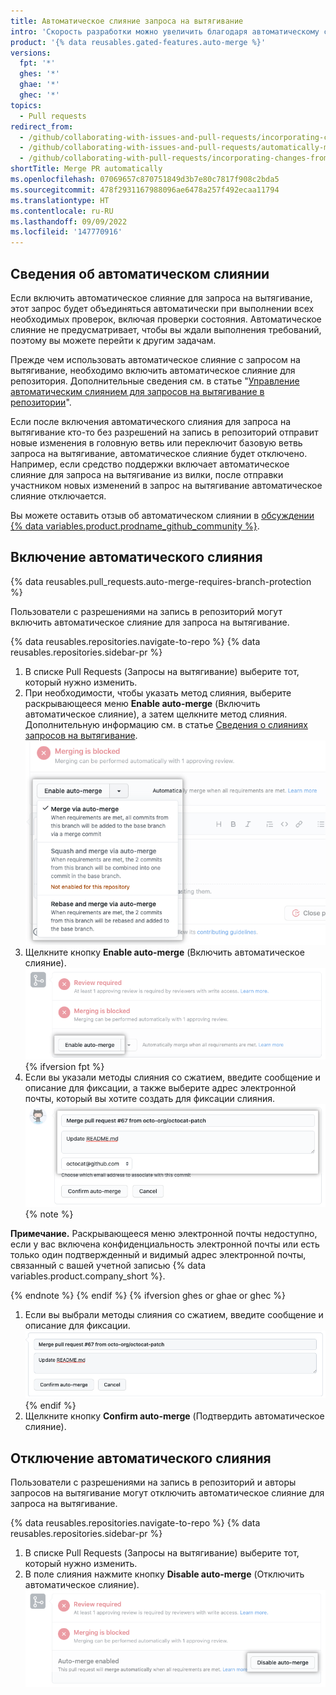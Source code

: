 ```yaml
---
title: Автоматическое слияние запроса на вытягивание
intro: 'Скорость разработки можно увеличить благодаря автоматическому слиянию запроса на вытягивание, которое будет автоматически выполняться при соблюдении всех требований к слиянию.'
product: '{% data reusables.gated-features.auto-merge %}'
versions:
  fpt: '*'
  ghes: '*'
  ghae: '*'
  ghec: '*'
topics:
  - Pull requests
redirect_from:
  - /github/collaborating-with-issues-and-pull-requests/incorporating-changes-from-a-pull-request/automatically-merging-a-pull-request
  - /github/collaborating-with-issues-and-pull-requests/automatically-merging-a-pull-request
  - /github/collaborating-with-pull-requests/incorporating-changes-from-a-pull-request/automatically-merging-a-pull-request
shortTitle: Merge PR automatically
ms.openlocfilehash: 07069657c870751849d3b7e80c7817f908c2bda5
ms.sourcegitcommit: 478f2931167988096ae6478a257f492ecaa11794
ms.translationtype: HT
ms.contentlocale: ru-RU
ms.lasthandoff: 09/09/2022
ms.locfileid: '147770916'
---
```

## Сведения об автоматическом слиянии

Если включить автоматическое слияние для запроса на вытягивание, этот запрос будет объединяться автоматически при выполнении всех необходимых проверок, включая проверки состояния. Автоматическое слияние не предусматривает, чтобы вы ждали выполнения требований, поэтому вы можете перейти к другим задачам.

Прежде чем использовать автоматическое слияние с запросом на вытягивание, необходимо включить автоматическое слияние для репозитория. Дополнительные сведения см. в статье "[Управление автоматическим слиянием для запросов на вытягивание в репозитории](/github/administering-a-repository/managing-auto-merge-for-pull-requests-in-your-repository)".

Если после включения автоматического слияния для запроса на вытягивание кто-то без разрешений на запись в репозиторий отправит новые изменения в головную ветвь или переключит базовую ветвь запроса на вытягивание, автоматическое слияние будет отключено. Например, если средство поддержки включает автоматическое слияние для запроса на вытягивание из вилки, после отправки участником новых изменений в запрос на вытягивание автоматическое слияние отключается.

Вы можете оставить отзыв об автоматическом слиянии в [обсуждении {% data variables.product.prodname_github_community %}](https://github.com/orgs/community/discussions/categories/pull-requests).

## Включение автоматического слияния

{% data reusables.pull_requests.auto-merge-requires-branch-protection %}

Пользователи с разрешениями на запись в репозиторий могут включить автоматическое слияние для запроса на вытягивание.

{% data reusables.repositories.navigate-to-repo %} {% data reusables.repositories.sidebar-pr %}
1. В списке Pull Requests (Запросы на вытягивание) выберите тот, который нужно изменить.
1. При необходимости, чтобы указать метод слияния, выберите раскрывающееся меню **Enable auto-merge** (Включить автоматическое слияние), а затем щелкните метод слияния. Дополнительную информацию см. в статье [Сведения о слияниях запросов на вытягивание](/github/collaborating-with-issues-and-pull-requests/about-pull-request-merges).
  ![Раскрывающееся меню Enable auto-merge (Включить автоматическое слияние)](/assets/images/help/pull_requests/enable-auto-merge-drop-down.png)
1. Щелкните кнопку **Enable auto-merge** (Включить автоматическое слияние).
  ![Кнопка для включения автоматического слияния](/assets/images/help/pull_requests/enable-auto-merge-button.png) {% ifversion fpt %}
1. Если вы указали методы слияния со сжатием, введите сообщение и описание для фиксации, а также выберите адрес электронной почты, который вы хотите создать для фиксации слияния.
  ![Поля для ввода сообщения и описания для фиксации и выбора адреса электронной почты автора фиксации](/assets/images/help/pull_requests/pull-request-information-fields.png) {% note %}

  **Примечание.** Раскрывающееся меню электронной почты недоступно, если у вас включена конфиденциальность электронной почты или есть только один подтвержденный и видимый адрес электронной почты, связанный с вашей учетной записью {% data variables.product.company_short %}.

  {% endnote %} {% endif %} {% ifversion ghes or ghae or ghec %}
1. Если вы выбрали методы слияния со сжатием, введите сообщение и описание для фиксации.
   ![Поля для ввода сообщения и описания для фиксации](/assets/images/help/pull_requests/pull-request-information-fields-enterprise.png) {% endif %}
1. Щелкните кнопку **Confirm auto-merge** (Подтвердить автоматическое слияние).

## Отключение автоматического слияния

Пользователи с разрешениями на запись в репозиторий и авторы запросов на вытягивание могут отключить автоматическое слияние для запроса на вытягивание.

{% data reusables.repositories.navigate-to-repo %} {% data reusables.repositories.sidebar-pr %}
1. В списке Pull Requests (Запросы на вытягивание) выберите тот, который нужно изменить.
1. В поле слияния нажмите кнопку **Disable auto-merge** (Отключить автоматическое слияние).
  ![Кнопка для отключения автоматического слияния](/assets/images/help/pull_requests/disable-auto-merge-button.png)
